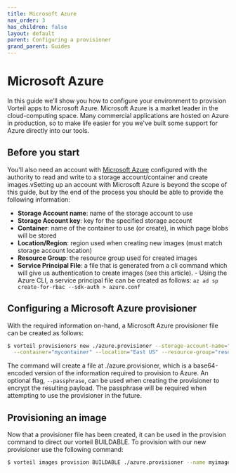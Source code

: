 ```yaml
---
title: Microsoft Azure
nav_order: 3
has_children: false
layout: default
parent: Configuring a provisioner
grand_parent: Guides
---
```


# Microsoft Azure

In this guide we’ll show you how to configure your environment to provision Vorteil apps to Microsoft Azure.
Microsoft Azure is a market leader in the cloud-computing space. Many commercial applications are hosted on Azure in production, so to make life easier for you we've built some support for Azure directly into our tools.

## Before you start 

You'll also need an account with [Microsoft Azure](https://azure.microsoft.com/) configured with the authority to read and write to a storage account/container and create images.vSetting up an account with Microsoft Azure is beyond the scope of this guide, but by the end of the process you should be able to provide the following information:

- **Storage Account name**: name of the storage account to use
- **Storage Account key**: key for the specified storage account
- **Container**: name of the container to use (or create), in which page blobs will be stored
- **Location/Region**: region used when creating new images (must match storage account location)
- **Resource Group**: the resource group used for created images
- **Service Principal File**: a file that is generated from a cli command which will give us authentication to create images (see this article). - Using the Azure CLI, a service principal file can be created as follows: `az ad sp create-for-rbac --sdk-auth > azure.conf` 

## Configuring a Microsoft Azure provisioner

With the required information on-hand, a Microsoft Azure provisioner file can be created as follows:

```sh
$ vorteil provisioners new ./azure.provisioner --storage-account-name="mystorageaccount" --storage-account-key=EXAmplE/KEYdaTa \
  --container="mycontainer" --location="East US" --resource-group="resourcegroup1" --key-file="/PATH/TO/CREDENTIALS/FILE"
```

The command will create a file at ./azure.provisioner, which is a base64-encoded version of the information required to provision to Azure. An optional flag, `--passphrase`, can be used when creating the provisioner to encrypt the resulting payload. The passphrase will be required when attempting to use the provisioner in the future.

## Provisioning an image

Now that a provisioner file has been created, it can be used in the provision command to direct our vorteil BUILDABLE. To provision with our new provisioner use the following command:

```sh
$ vorteil images provision BUILDABLE ./azure.provisioner --name myimage
```
